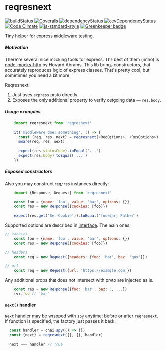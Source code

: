 # reqresnext

[![buildStatus](https://img.shields.io/travis/antongolub/reqresnext.svg?maxAge=60000&branch=master)](https://travis-ci.org/antongolub/reqresnext)
[![Coveralls](https://img.shields.io/coveralls/antongolub/reqresnext.svg?maxAge=60000)](https://coveralls.io/github/antongolub/reqresnext)
[![dependencyStatus](https://img.shields.io/david/antongolub/reqresnext.svg?maxAge=60000)](https://david-dm.org/antongolub/reqresnext)
[![devDependencyStatus](https://img.shields.io/david/dev/antongolub/reqresnext.svg?maxAge=60000)](https://david-dm.org/antongolub/reqresnext)
[![Code Climate](https://codeclimate.com/github/codeclimate/codeclimate/badges/gpa.svg)](https://codeclimate.com/github/antongolub/reqresnext)
[![js-standard-style](https://img.shields.io/badge/code%20style-standard-brightgreen.svg)](http://standardjs.com)
[![Greenkeeper badge](https://badges.greenkeeper.io/antongolub/reqresnext.svg)](https://greenkeeper.io/)


Tiny helper for express middleware testing.

##### Motivation
There're several nice mocking tools for express.
The best of them (imho) is [node-mocks-http](https://github.com/howardabrams/node-mocks-http) by Howard Abrams.
This lib brings constructors, that accurately reproduces logic of express classes. That's pretty cool, but sometimes you need a bit more.

Reqresnext:
1. Just uses `express` proto directly.
2. Exposes the only additional property to verify outgoing data — `res.body`.

##### Usage examples
```javascript
    import reqresnext from 'reqresnext'
 
    it('middleware does something', () => {
      const {req, res, next} = reqresnext(<ReqOptions>, <ResOptions>)
      mware(req, res, next)
 
      expect(res.statusCode).toEqual('...')
      expect(res.body).toEqual('...')
    })
```
##### Exposed constructors
Also you may construct `req/res` instances directly:
```javascript
    import {Response, Request} from 'reqresnext'

    const foo = {name: 'foo', value: 'bar', options: {}}
    const res = new Response({cookies: [foo]})
    
    expect(res.get('Set-Cookie')).toEqual('foo=bar; Path=/')
```
Supported options are described in [interface](./src/interface.js). The main ones:
```javascript
// cookies
    const foo = {name: 'foo', value: 'bar', options: {}}
    const res = new Response({cookies: [foo]})

// headers
    const req = new Request({headers: {foo: 'bar', baz: 'qux'}})

// url
    const req = new Request({url: 'https://example.com'})
```

Any additional props that does not intersect with proto are injected as is.
```javascript
    const res = new Response({foo: 'bar', baz: 1, ...})
    res.foo // 'bar'
```

#### `next()` handler 
`Next` handler may be wrapped with `spy` anytime: before or after `reqresnext`. If function is specified, the factory just passes it back.
```javascript
  const handler = chai.spy(() => {})
  const {next} = reqresnext({}, {}, handler)
  
  next === handler // true  
```
